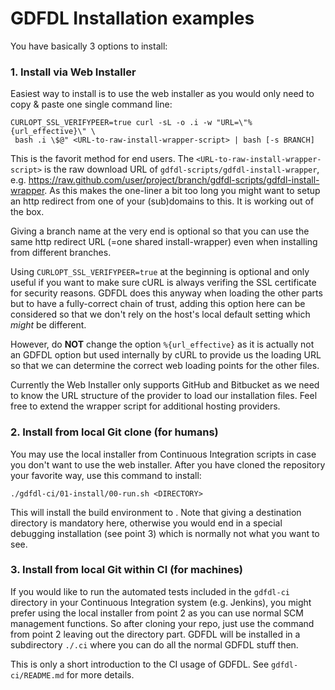GDFDL Installation examples
===========================

You have basically 3 options to install:


### 1. Install via Web Installer
Easiest way to install is to use the web installer as you would only need to
copy & paste one single command line:

````Shell
CURLOPT_SSL_VERIFYPEER=true curl -sL -o .i -w "URL=\"%{url_effective}\" \
 bash .i \$@" <URL-to-raw-install-wrapper-script> | bash [-s BRANCH]
````

This is the favorit method for end users.
The `<URL-to-raw-install-wrapper-script>` is the raw download URL of
`gdfdl-scripts/gdfdl-install-wrapper`,
e.g. https://raw.github.com/user/project/branch/gdfdl-scripts/gdfdl-install-wrapper.
As this makes the one-liner a bit too long you might want to setup an
http redirect from one of your (sub)domains to this. It is working out of the box.

Giving a branch name at the very end is optional so that you can use the same
http redirect URL (=one shared install-wrapper) even when installing from
different branches.

Using `CURLOPT_SSL_VERIFYPEER=true` at the beginning is optional and only
useful if you want to make sure cURL is always verifing the SSL certificate
for security reasons. GDFDL does this anyway when loading the other parts but
to have a fully-correct chain of trust, adding this option here can be
considered so that we don't rely on the host's local default setting which
*might* be different.

However, do **NOT** change the option `%{url_effective}` as it is actually not an
GDFDL option but used internally by cURL to provide us the loading URL so that
we can determine the correct web loading points for the other files.

Currently the Web Installer only supports GitHub and Bitbucket as we need to
know the URL structure of the provider to load our installation files.
Feel free to extend the wrapper script for additional hosting providers.


### 2. Install from local Git clone (for humans)
You may use the local installer from Continuous Integration scripts in case you
don't want to use the web installer.
After you have cloned the repository your favorite way, use this command to install:

`./gdfdl-ci/01-install/00-run.sh <DIRECTORY>`

This will install the build environment to <DIRECTORY>. Note that giving a
destination directory is mandatory here, otherwise you would end in a special
debugging installation (see point 3) which is normally not what you want to
see.


### 3. Install from local Git within CI (for machines)
If you would like to run the automated tests included in the `gdfdl-ci`
directory in your Continuous Integration system (e.g. Jenkins), you might prefer using the local
installer from point 2 as you can use normal SCM management functions. So after
cloning your repo, just use the command from point 2 leaving out the directory
part. GDFDL will be installed in a subdirectory `./.ci` where you can do all
the normal GDFDL stuff then.

This is only a short introduction to the CI usage of GDFDL. See `gdfdl-ci/README.md` for more details.
